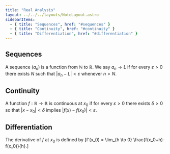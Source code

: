 ```yaml
---
title: "Real Analysis"
layout: ../../../layouts/NoteLayout.astro
sidebarItems:
  - { title: "Sequences", href: "#sequences" }
  - { title: "Continuity", href: "#continuity" }
  - { title: "Differentiation", href: "#differentiation" }
---
```


## Sequences
A sequence $(a_n)$ is a function from $\mathbb{N}$ to $\mathbb{R}$. We say
$a_n \to L$ if for every $\varepsilon > 0$ there exists $N$ such that
$|a_n - L| < \varepsilon$ whenever $n > N$.

## Continuity
A function $f : \mathbb{R} \to \mathbb{R}$ is continuous at $x_0$ if for every
$\varepsilon > 0$ there exists $\delta > 0$ so that $|x-x_0|<\delta$ implies
$|f(x)-f(x_0)|<\varepsilon$.

## Differentiation
The derivative of $f$ at $x_0$ is defined by
\[f'(x_0) = \lim_{h \to 0} \frac{f(x_0+h)-f(x_0)}{h}.\]

